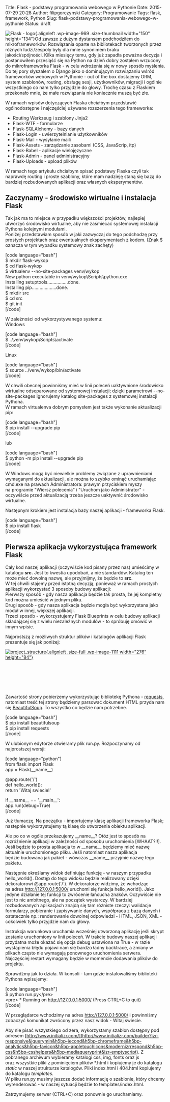 Title: Flask - podstawy programowania webowego w Pythonie
Date: 2015-07-29 20:28
Author: filipgorczynski
Category: Programowanie
Tags: flask, framework, Python
Slug: flask-podstawy-programowania-webowego-w-pythonie
Status: draft

![Flask - logo](https://filipgorczynski.files.wordpress.com/2015/04/flask.png?w=150){.alignleft .wp-image-969 .size-thumbnail width="150" height="134"}Od zawsze z dużym dystansem podchodziłem do mikroframeworków. Rozwiązania oparte na bibliotekach tworzonych przez różnych ludzi/zespoły były dla mnie synonimem braku jakości/spójności. Kilka miesięcy temu, gdy już zapadła poważna decyzja i postanowiłem przesiąść się na Python na dzień dobry zostałem wrzucony do mikroframeworka Flask - w celu wdrożenia się w nowy sposób myślenia. Do tej pory słyszałem o Django jako o dominującym rozwiązaniu wśród frameworków webowych w Pythonie - out of the box dostajemy ORM, system szablonów, routing, obsługę sesji, użytkowników, migracji i ogólnie wszystkiego co nam tylko przyjdzie do głowy. Trochę czasu z Flaskiem przekonało mnie, że małe rozwiązania nie koniecznie muszą być złe.

W ramach wpisów dotyczących Flaska chciałbym przedstawić ogólnodostępne i najczęściej używane rozszerzenia tego frameworka:

-   Routing Werkzeug i szablony Jinja2
-   Flask-WTF - formularze
-   Flask-SQLAlchemy - bazy danych
-   Flask-Login - uwierzytelnianie użytkowników
-   Flask-Mail - wysyłanie maili
-   Flask-Assets - zarządzanie zasobami (CSS, JavaScrip, itp)
-   Flask-Babel - aplikacje wielojęzyczne
-   Flask-Admin - panel administracyjny
-   Flask-Uploads - upload plików

W ramach tego artykułu chciałbym opisać podstawy Flaska czyli tak naprawdę routing i proste szablony, które mam nadzieję staną się bazą do bardziej rozbudowanych aplikacji oraz własnych eksperymentów.

Zaczynamy - środowisko wirtualne i instalacja Flask
---------------------------------------------------

Tak jak ma to miejsce w przypadku większości projektów, najlepiej utworzyć środowisko wirtualne, aby nie zaśmiecać systemowej instalacji Pythona kolejnymi modułami.  
Poniżej przedstawiam sposób w jaki zazwyczaj do tego podchodzę przy prostych projektach oraz ewentualnych eksperymentach z kodem. (Znak \$ oznacza w tym wypadku systemowy znak zachęty)

\[code language="bash"\]  
\$ mkdir flask-wykop  
\$ cd flask-wykop  
\$ virtualenv --no-site-packages venv/wykop  
New python executable in venv/wykop\\Scripts\\python.exe  
Installing setuptools................done.  
Installing pip...................done.  
\$ mkdir src  
\$ cd src  
\$ git init  
\[/code\]

W zależności od wykorzystywanego systemu:  
Windows

\[code language="bash"\]  
\$ ..\\venv\\wykop\\Scripts\\activate  
\[/code\]

Linux

\[code language="bash"\]  
\$ source ../venv/wykop/bin/activate  
\[/code\]

W chwili obecnej powinniśmy mieć w linii poleceń uaktywnione środowisko wirtualne odseparowane od systemowej instalacji; dzięki parametrowi --no-site-packages ignorujemy katalog site-packages z systemowej instalacji Pythona.  
W ramach virtualenva dobrym pomysłem jest także wykonanie aktualizacji pip:

\[code language="bash"\]  
\$ pip install --upgrade pip  
\[/code\]

lub

\[code language="bash"\]  
\$ python -m pip install --upgrade pip  
\[/code\]

W Windows mogą być niewielkie problemy związane z uprawnieniami wymaganymi do aktualizacji, ale można to szybko ominąć uruchamiając cmd.exe na prawach Administratora: prawym przyciskiem myszy na programie "Wiersz polecenia" i "Uruchom jako Administrator" - oczywiście przed aktualizacją trzeba jeszcze uaktywnić środowisko wirtualne.

Następnym krokiem jest instalacja bazy naszej aplikacji - frameworka Flask.

\[code language="bash"\]  
\$ pip install flask  
\[/code\]

Pierwsza aplikacja wykorzystująca framework Flask
-------------------------------------------------

Cały kod naszej aplikacji (oczywiście kod pisany przez nas) umieścimy w katalogu **src.** Jest to kwestia upodobań, a nie standardów. Katalog ten może mieć dowolną nazwę, ale przyjmijmy, że będzie to **src**.  
W tej chwili stajemy przed istotną decyzją, ponieważ w ramach prostych aplikacji wykorzystać 3 sposoby budowy aplikacji:  
Pierwszy sposób - gdy nasza aplikacja będzie tak prosta, że jej kompletny kod można umieścić w jednym pliku.  
Drugi sposób - gdy nasza aplikacja będzie mogła być wykorzystana jako moduł w innej, większej aplikacji.  
Trzeci sposób - wykorzystujemy Flask Blueprints w celu budowy aplikacji składającej się z wielu niezależnych modułów - to spróbuję omówić w innym wpisie.

Najprostszą z możliwych struktur plików i katalogów aplikacji Flask prezentuje się jak poniżej:

[![project\_structure](https://filipgorczynski.files.wordpress.com/2015/07/project_structure1.png){.alignleft .size-full .wp-image-1111 width="276" height="84"}](https://filipgorczynski.files.wordpress.com/2015/07/project_structure1.png)

 

 

 

Zawartość strony pobierzemy wykorzystując bibliotekę Pythona - [requests](http://docs.python-requests.org/en/latest/), natomiast treść tej strony będziemy parsować dokument HTML przyda nam się [BeautifulSoup](http://www.crummy.com/software/BeautifulSoup/bs4/doc/). To wszystko co będzie nam potrzebne.

\[code language="bash"\]  
\$ pip install beautifulsoup  
\$ pip install requests  
\[/code\]

W ulubionym edytorze otwieramy plik run.py. Rozpoczynamy od najprostszej wersji:

\[code language="python"\]  
from flask import Flask  
app = Flask(\_\_name\_\_)

\@app.route('/')  
def hello\_world():  
return 'Witaj swiecie!'

if \_\_name\_\_ == '\_\_main\_\_':  
app.run(debug=True)  
\[/code\]

Już tłumaczę. Na początku - importujemy klasę aplikacji frameworka Flask; następnie wykorzystujemy tą klasę do utworzenia obiektu aplikacji.

Ale po co w ogóle przekazujemy \_\_name\_\_? Otóż jest to sposób na rozróżnienie aplikacji w zależności od sposobu uruchomienia \[WHAAT?!!\]. Jeśli będzie to prosta aplikacja to w \_\_name\_\_ będziemy mieć nazwę aktualnie uruchomionego pliku. Jeśli natomiast nasza aplikacja będzie budowana jak pakiet - wówczas \_\_name\_\_ przyjmie nazwę tego pakietu.

Następnie określamy widok definiując funkcję - w naszym przypadku hello\_world(). Dostęp do tego widoku będzie realizowany dzięki dekoratorowi \@app.route('/'). W dekoratorze widzimy, że wchodząc na adres http://127.0.0.1:5000/ uruchomi się funkcja hello\_world(). Jako jedyne działanie tej funkcji to zwrócenie łańcucha znaków. Oczywiście nie jest to nic ambitnego, ale na początek wystarczy. W bardziej rozbudowanych aplikacjach znajdą się tam różniste rzeczy: walidacje formularzy, pobieranie i zapisywanie danych, współpraca z bazą danych i ostatecznie np.: renderowanie dowolnej odpowiedzi - HTML, JSON, XML - cokolwiek tylko przyjdzie nam do głowy.

Instrukcja warunkowa uruchamia wcześniej utworzoną aplikację jeśli skrypt zostanie uruchomiony w linii poleceń. W trakcie budowy naszej aplikacji przydatna może okazać się opcja debug ustawiona na True - w razie wystąpienia błędu pojawi nam się bardzo ładny backtrace, a zmiany w plikach często nie wymagają ponownego uruchomienia serwera. Najczęściej restart wymagany będzie w momencie dodawania plików do projektu.

Sprawdźmy jak to działa. W konsoli - tam gdzie instalowaliśmy biblioteki Pythona wpisujemy:

\[code language="bash"\]  
\$ python run.py\</pre\>  
\<pre\> \* Running on http://127.0.0.1:5000/ (Press CTRL+C to quit)  
\[/code\]

W przeglądarce wchodzimy na adres http://127.0.0.1:5000/ i powinniśmy zobaczyć komunikat zwrócony przez nasz widok - Witaj swiecie.

Aby nie pisać wszystkiego od zera, wykorzystamy szablon dostępny pod adresem [http://www.initializr.com/](http://www.initializr.com/builder?izr-responsive&jquerymin&h5bp-iecond&h5bp-chromeframe&h5bp-analytics&h5bp-favicon&h5bp-appletouchicons&modernizrrespond&h5bp-css&h5bp-csshelpers&h5bp-mediaqueryprint&izr-emptyscript). Z pobranego archiwum wybieramy katalogi css, img, fonts oraz js oraz wszystkie pliki z pominięciem plików \*.html i kopiujemy je do katalogu *static* w naszej strukturze katalogów. Pliki index.html i 404.html kopiujemy do katalogu *templates*.  
W pliku run.py musimy jeszcze dodać informację o szablonie, który chcemy wyrenderować - w naszej sytuacji będzie to templates/index.html.

Zatrzymujemy serwer (CTRL+C) oraz ponownie go uruchamiamy.

 
